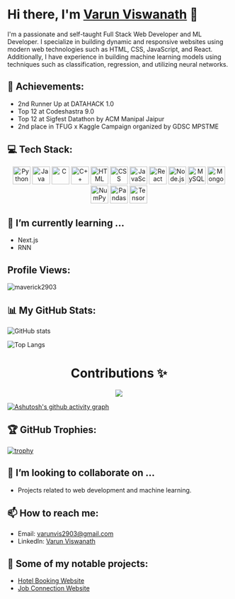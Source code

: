 # Hi there, I'm [Varun Viswanath](https://github.com/maverick2903) 👋

<!--[![Typing SVG](https://readme-typing-svg.demolab.com?font=Fira+Code&weight=500&size=27&pause=1000&background=952FFF00&width=435&lines=A+Passionate+CS+Student;)](https://git.io/typing-svg) !-->

I'm a passionate and self-taught Full Stack Web Developer and ML Developer. I specialize in building dynamic and responsive websites using modern web technologies such as HTML, CSS, JavaScript, and React. Additionally, I have experience in building machine learning models using techniques such as classification, regression, and utilizing neural networks.

## 🥇 Achievements:
- 2nd Runner Up at DATAHACK 1.0
- Top 12 at Codeshastra 9.0
- Top 12 at Sigfest Datathon by ACM Manipal Jaipur
- 2nd place in TFUG x Kaggle Campaign organized by GDSC MPSTME

## 💻 Tech Stack:

<p align="center">
  <img src="https://img.icons8.com/color/48/000000/python.png" alt="Python" width="40" height="40"/>
  <img src="https://img.icons8.com/color/48/000000/java-coffee-cup-logo.png" alt="Java" width="40" height="40"/>
  <img src="https://img.icons8.com/color/48/000000/c-programming.png" alt="C" width="40" height="40"/>
  <img src="https://img.icons8.com/color/48/000000/c-plus-plus-logo.png" alt="C++" width="40" height="40"/>
  <img src="https://img.icons8.com/color/48/000000/html-5--v1.png" alt="HTML" width="40" height="40"/>
  <img src="https://img.icons8.com/color/48/000000/css3.png" alt="CSS" width="40" height="40"/>
  <img src="https://img.icons8.com/color/48/000000/javascript.png" alt="JavaScript" width="40" height="40"/>
  <img src="https://img.icons8.com/color/48/000000/react-native.png" alt="React" width="40" height="40"/>
  <img src="https://img.icons8.com/color/48/000000/nodejs.png" alt="Node.js" width="40" height="40"/>
  <img src="https://img.icons8.com/color/48/000000/mysql-logo.png" alt="MySQL" width="40" height="40"/>
  <img src="https://img.icons8.com/color/48/000000/mongodb.png" alt="MongoDB" width="40" height="40"/>
  <img src="https://img.icons8.com/color/48/000000/numpy.png" alt="NumPy" width="40" height="40"/>
  <img src="https://img.icons8.com/color/48/000000/pandas.png" alt="Pandas" width="40" height="40"/>
  <img src="https://img.icons8.com/color/48/000000/tensorflow.png" alt="TensorFlow" width="40" height="40"/>

</p>

<!-- ## 🔭 I’m currently working on ...
- Building full-stack web applications using MERN stack.
- Using scikit-learn and Tensorflow to build NLP models. -->

## 🌱 I’m currently learning ...
- Next.js
- RNN

## Profile Views:
<p align="left"> <img src="https://komarev.com/ghpvc/?username=maverick2903&label=Profile%20views&color=0e75b6&style=flat" alt="maverick2903" /> </p>

## 📊 My GitHub Stats:
![GitHub stats](https://github-readme-stats-sigma-five.vercel.app/api?username=maverick2903&show_icons=true&theme=tokyonight)

![Top Langs](https://github-readme-stats-sigma-five.vercel.app/api/top-langs/?username=maverick2903&theme=tokyonight)

<h1 align="center">  Contributions ✨</h1>
<p align="center">
 <a href="https://git.io/streak-stats" align="middle">
    <img src="https://streak-stats.demolab.com?user=maverick2903&theme=android-dark&border_radius=5.9&date_format=j%20M%5B%20Y%5D">
  </a>
  
  [![Ashutosh's github activity graph](https://github-readme-activity-graph.cyclic.app/graph?username=maverick2903&bg_color=000000&color=fd86f5&line=d12ec6&point=d7b2b2&area=true&hide_border=true)](https://github.com/ashutosh00710/github-readme-activity-graph)

## 🏆 GitHub Trophies:
[![trophy](https://github-profile-trophy.vercel.app/?username=maverick2903&theme=onedark)](https://github.com/maverick2903/github-profile-trophy)

## 👯 I’m looking to collaborate on ...
- Projects related to web development and machine learning.



## 📫 How to reach me:
- Email: [varunvis2903@gmail.com](mailto:varunvis2903@gmail.com)
- LinkedIn: [Varun Viswanath](https://www.linkedin.com/in/varun-viswanath-10a3b0222/)

## 🌟 Some of my notable projects:
- [Hotel Booking Website](https://github.com/maverick2903/Unicode_Task1)
- [Job Connection Website](https://github.com/maverick2903/TechTitans_WebDevelopment_Rookies)




